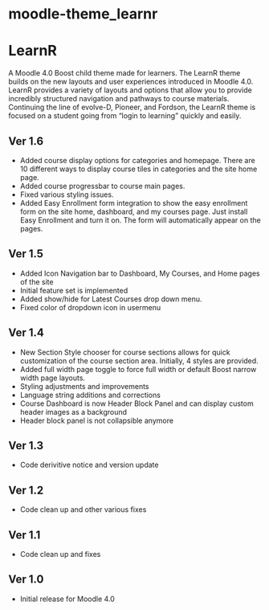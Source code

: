 moodle-theme_learnr
========================
# LearnR
A Moodle 4.0 Boost child theme made for learners. The LearnR theme builds on the new layouts and user experiences introduced in Moodle 4.0. LearnR provides a variety of layouts and options that allow you to provide incredibly structured navigation and pathways to course materials. Continuing the line of evolve-D, Pioneer, and Fordson, the LearnR theme is focused on a student going from “login to learning” quickly and easily.

## Ver 1.6
* Added course display options for categories and homepage.  There are 10 different ways to display course tiles in categories and the site home page.
* Added course progressbar to course main pages.
* Fixed various styling issues.
* Added Easy Enrollment form integration to show the easy enrollment form on the site home, dashboard, and my courses page.  Just install Easy Enrollment and turn it on.  The form will automatically appear on the pages.

## Ver 1.5
* Added Icon Navigation bar to Dashboard, My Courses, and Home pages of the site
* Initial feature set is implemented
* Added show/hide for Latest Courses drop down menu.
* Fixed color of dropdown icon in usermenu

## Ver 1.4
* New Section Style chooser for course sections allows for quick customization of the course section area.  Initially, 4 styles are provided.
* Added full width page toggle to force full width or default Boost narrow width page layouts.
* Styling adjustments and improvements
* Language string additions and corrections
* Course Dashboard is now Header Block Panel and can display custom header images as a background
* Header block panel is not collapsible anymore

## Ver 1.3
* Code derivitive notice and version update

## Ver 1.2
* Code clean up and other various fixes

## Ver 1.1
* Code clean up and fixes

## Ver 1.0
* Initial release for Moodle 4.0
